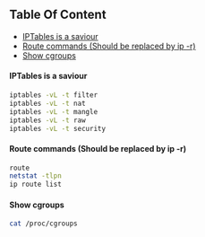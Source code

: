 ## Table Of Content
- [IPTables is a saviour](#iptables-is-a-saviour)
- [Route commands (Should be replaced by ip -r)](#route-commands--should-be-replaced-by-ip--r-)
- [Show cgroups](#show-cgroups)

#### IPTables is a saviour
```sh
iptables -vL -t filter
iptables -vL -t nat
iptables -vL -t mangle
iptables -vL -t raw
iptables -vL -t security
```

#### Route commands (Should be replaced by ip -r)
```sh
route
netstat -tlpn
ip route list
```

#### Show cgroups
```sh
cat /proc/cgroups
```


